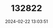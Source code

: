 ---
title: "132822"
category: "Cephalopholis colonus"
draft: false
date: 2024-02-22 13:03:51
languages:
  English: ["Pacific Creolfish", "Pacific Creole-fish"]
  French: ["Badeche Du Pacifique"]
  Spanish; Castilian: ["Cabinza", "Cabinza Serranida", "Gringo", "Indio", "Ladron", "Pargo Rollizo", "Rabrirrubia De Lo Alto", "Sandia"]
  Danish: ["Stillehavskrelfisk"]
---